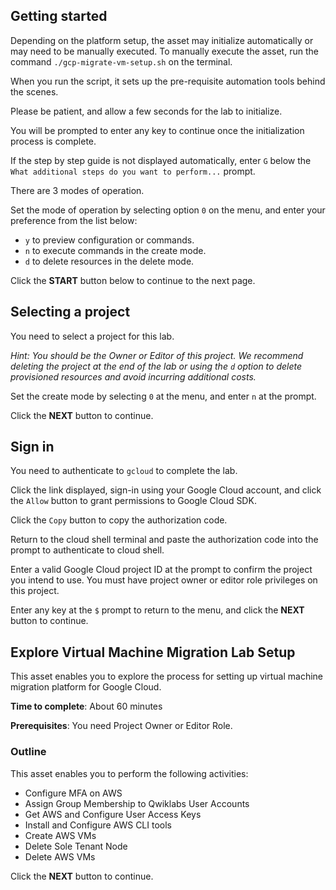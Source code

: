 ## Getting started

Depending on the platform setup, the asset may initialize automatically or may need to be manually executed. To manually execute the asset, run the command `./gcp-migrate-vm-setup.sh` on the terminal.

When you run the script, it sets up the pre-requisite automation tools behind the scenes. 

Please be patient, and allow a few seconds for the lab to initialize. 

You will be prompted to enter any key to continue once the initialization process is complete.

If the step by step guide is not displayed automatically, enter `G` below the `What additional steps do you want to perform...` prompt.

There are 3 modes of operation. 

Set the mode of operation by selecting option `0` on the menu, and enter your preference from the list below:

- `y` to preview configuration or commands.
- `n` to execute commands in the create mode.
- `d` to delete resources in the delete mode.

Click the **START** button below to continue to the next page.

## Selecting a project

You need to select a project for this lab.

*Hint: You should be the Owner or Editor of this project. We recommend deleting the project at the end of the lab or using the `d` option to delete provisioned resources and avoid incurring additional costs.*

Set the create mode by selecting `0` at the menu, and enter `n` at the prompt.

Click the **NEXT** button to continue.

## Sign in

You need to authenticate to `gcloud` to complete the lab.

Click the link displayed, sign-in using your Google Cloud account, and click the `Allow` button to grant permissions to Google Cloud SDK. 

Click the `Copy` button to copy the authorization code. 

Return to the cloud shell terminal and paste the authorization code into the prompt to authenticate to cloud shell.

Enter a valid Google Cloud project ID at the prompt to confirm the project you intend to use. You must have project owner or editor role privileges on this project.

Enter any key at the `$` prompt to return to the menu, and click the **NEXT** button to continue.

## Explore Virtual Machine Migration Lab Setup

This asset enables you to explore the process for setting up virtual machine migration platform for  Google Cloud. 

**Time to complete**: About 60 minutes

**Prerequisites**: You need Project Owner or Editor Role.

### Outline

This asset enables you to perform the following activities:

 - Configure MFA on AWS
 - Assign Group Membership to Qwiklabs User Accounts
 - Get AWS and Configure User Access Keys
 - Install and Configure AWS CLI tools
 - Create AWS VMs 
 - Delete Sole Tenant Node
 - Delete AWS VMs

Click the **NEXT** button to continue.